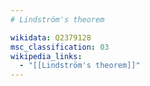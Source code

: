 ```yaml
---
# Lindström's theorem

wikidata: Q2379128
msc_classification: 03
wikipedia_links:
  - "[[Lindström's theorem]]"
---
```

